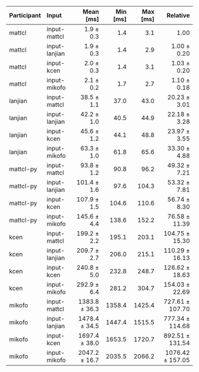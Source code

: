 | Participant | Input | Mean [ms] | Min [ms] | Max [ms] | Relative |
|:---|:---|---:|---:|---:|---:|
| mattcl | input-mattcl | 1.9 ± 0.3 | 1.4 | 3.1 | 1.00 |
| mattcl | input-lanjian | 1.9 ± 0.3 | 1.4 | 2.9 | 1.00 ± 0.20 |
| mattcl | input-kcen | 2.0 ± 0.3 | 1.4 | 3.1 | 1.03 ± 0.20 |
| mattcl | input-mikofo | 2.1 ± 0.2 | 1.7 | 2.7 | 1.10 ± 0.18 |
| lanjian | input-mattcl | 38.5 ± 1.1 | 37.0 | 43.0 | 20.23 ± 3.01 |
| lanjian | input-lanjian | 42.2 ± 1.0 | 40.5 | 44.9 | 22.18 ± 3.28 |
| lanjian | input-kcen | 45.6 ± 1.2 | 44.1 | 48.8 | 23.97 ± 3.55 |
| lanjian | input-mikofo | 63.3 ± 1.0 | 61.8 | 65.6 | 33.30 ± 4.88 |
| mattcl-py | input-mattcl | 93.8 ± 1.2 | 90.8 | 96.2 | 49.32 ± 7.21 |
| mattcl-py | input-lanjian | 101.4 ± 1.6 | 97.6 | 104.3 | 53.32 ± 7.81 |
| mattcl-py | input-kcen | 107.9 ± 1.5 | 104.6 | 110.6 | 56.74 ± 8.30 |
| mattcl-py | input-mikofo | 145.6 ± 4.4 | 138.6 | 152.2 | 76.58 ± 11.39 |
| kcen | input-mattcl | 199.2 ± 2.2 | 195.1 | 203.1 | 104.75 ± 15.30 |
| kcen | input-lanjian | 209.7 ± 2.7 | 206.0 | 215.1 | 110.29 ± 16.13 |
| kcen | input-kcen | 240.8 ± 5.0 | 232.8 | 248.7 | 126.62 ± 18.63 |
| kcen | input-mikofo | 292.9 ± 6.4 | 281.2 | 304.7 | 154.03 ± 22.69 |
| mikofo | input-mattcl | 1383.8 ± 36.3 | 1358.4 | 1425.4 | 727.61 ± 107.70 |
| mikofo | input-lanjian | 1478.4 ± 34.5 | 1447.4 | 1515.5 | 777.34 ± 114.68 |
| mikofo | input-kcen | 1697.4 ± 38.0 | 1653.5 | 1720.7 | 892.51 ± 131.54 |
| mikofo | input-mikofo | 2047.2 ± 16.7 | 2035.5 | 2066.2 | 1076.42 ± 157.05 |
